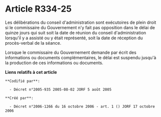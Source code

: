 # Article R334-25

Les délibérations du conseil d'administration sont exécutoires de plein droit si le commissaire du Gouvernement n'y fait pas
opposition dans le délai de quinze jours qui suit soit la date de réunion du conseil d'administration lorsqu'il y a assisté
ou y était représenté, soit la date de réception du procès-verbal de la séance.

Lorsque le commissaire du Gouvernement demande par écrit des informations ou documents complémentaires, le délai est suspendu
jusqu'à la production de ces informations ou documents.

**Liens relatifs à cet article**

	**Codifié par**:

	  - Décret n°2005-935 2005-08-02 JORF 5 août 2005

	**Créé par**:

	  - Décret n°2006-1266 du 16 octobre 2006 - art. 1 () JORF 17 octobre 2006
